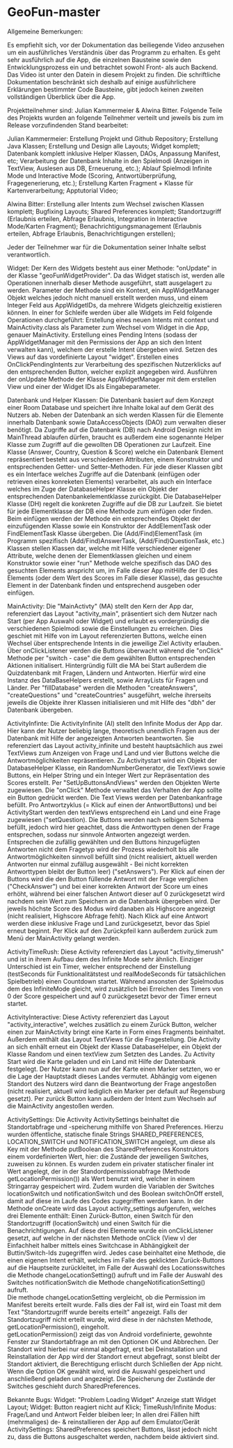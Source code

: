 # GeoFun-master

Allgemeine Bemerkungen:

Es empfiehlt sich, vor der Dokumentation das beiliegende Video anzusehen um ein ausführliches Verständnis über das Programm
zu erhalten. Es geht sehr ausführlich auf die App, die einzelnen Bausteine sowie den Entwicklungsprozess ein und betrachtet sowohl Front- als auch Backend.
Das Video ist unter den Datein in diesem Projekt zu finden.
Die schriftliche Dokumentation beschränkt sich deshalb auf einige ausführlichere Erklärungen bestimmter Code Bausteine, gibt jedoch keinen zweiten vollständigen Überblick über die App.

Projektteilnehmer sind: Julian Kammermeier & Alwina Bitter. Folgende Teile des Projekts wurden an folgende Teilnehmer verteilt und jeweils bis zum im Release vorzufindenden Stand  bearbeitet:

Julian Kammermeier: Erstellung Projekt und Github Repository; Erstellung Java Klassen; Erstellung und Design alle Layouts; Widget komplett; Datenbank komplett inklusive Helper Klassen, DAOs, Anpassung Manifest, etc; Verarbeitung der Datenbank Inhalte in den Spielmodi (Anzeigen in TextView, Auslesen aus DB, Erneuerung, etc.); Ablauf Spielmodi Infinite Mode und Interactive Mode (Scoring, Antwortüberprüfung, Fragegenerierung, etc.); Erstellung Karten Fragment + Klasse für Kartenverarbeitung; Apptutorial Video;

Alwina Bitter: Erstellung aller Intents zum Wechsel zwischen Klassen komplett; Bugfixing Layouts; Shared Preferences komplett; Standortzugriff (Erlaubnis erteilen, Abfrage Erlaubnis, Integration in Interactive Mode/Karten Fragment); Benachrichtigungsmanagement (Erlaubnis erteilen, Abfrage Erlaubnis, Benachrichtigungen erstellen);

Jeder der Teilnehmer war für die Dokumentation seiner Inhalte selbst verantwortlich.

Widget:
Der Kern des Widgets besteht aus einer Methode: "onUpdate" in der Klasse "geoFunWidgetProvider". Da das Widget statisch ist, werden alle Operationen innerhalb dieser Methode ausgeführt, statt ausgelagert zu werden.
Parameter der Methode sind ein Kontext, ein AppWidgetManager Objekt welches jedoch nicht manuell erstellt werden muss, und einem Integer Feld aus AppWidgetIDs, da mehrere Widgets gleichzeitig existieren können.
In einer for Schleife werden über alle Widgets im Feld folgende Operationen durchgeführt:
Erstellung eines neuen Intents mit context und MainActivity.class als Parameter zum Wechsel vom Widget in die App, genauer MainActivity.
Erstellung eines Pending Intens (sodass der AppWidgetManager mit den Permissions der App an sich den Intent verwalten kann), welchem der erstelle Intent übergeben wird.
Setzen des Views auf das vordefinierte Layout "widget".
Erstellen eines OnClickPendingIntents zur Verarbeitung des spezifischen Nutzerklicks auf den entsprechenden Button, welcher explizit angegeben wird.
Ausführen der onUpdate Methode der Klasse AppWidgetManager mit dem erstellen View und einer der Widget IDs als Eingabeparameter.


Datenbank und Helper Klassen:
Die Datenbank basiert auf dem Konzept einer Room Database und speichert ihre Inhalte lokal auf dem Gerät des Nutzers ab.
Neben der Datenbank an sich werden Klassen für die Elemente innerhalb Datenbank sowie DataAccessObjects (DAO) zum verwalten dieser benötigt. Da Zugriffe auf die Datenbank (DB) nach Android Design nicht im MainThread ablaufen dürfen, braucht es außerdem eine sogenannte Helper Klasse zum Zugriff auf die gewollten DB Operationen zur Laufzeit.
Eine Klasse (Answer, Country, Question & Score) welche ein Datenbank Element repräsentiert besteht aus verschiedenen Attributen, einem Konstruktor und entsprechenden Getter- und Setter-Methoden. Für jede dieser Klassen gibt es ein Interface welches Zugriffe auf die Datenbank (einfügen oder retrieven eines konreketen Elements) verarbeitet, als auch ein Interface welches im Zuge der DatabaseHelper Klasse ein Objekt der entsprechenden Datenbankelementklasse zurückgibt.
Die DatabaseHelper Klasse (DH) regelt die konkreten Zugriffe auf die DB zur Laufzeit. Sie bietet für jede Elementklasse der DB eine Methode zum einfügen oder finden.
Beim einfügen werden der Methode ein entsprechendes Objekt der einzufügenden Klasse sowie ein Konstruktor der AddElementTask oder FindElementTask Klasse übergeben. Die (Add/Find)ElementTask (im Programm spezifisch (Add/Find)AnswerTask, (Add/Find)QuestionTask, etc.) Klassen stellen Klassen dar, welche mit Hilfe verschiedener eigener Attribute, welche denen der Elementklassen gleichen und einem Konstruktor sowie einer "run" Methode welche spezifisch das DAO des gesuchten Elements anspricht um, im Falle dieser App mitHilfe der ID des Elements (oder dem Wert des Scores im Falle dieser Klasse), das gesuchte Element in der Datenbank finden und entsprechend ausgeben oder einfügen.

MainActivity:
Die "MainActivty" (MA) stellt den Kern der App dar, referenziert das Layout "activity_main", präsentiert sich dem Nutzer nach Start (per App Auswahl oder Widget) und erlaubt es vordergründig die verschiedenen Spielmodi sowie die Einstellungen zu erreichen. Dies geschiet mit Hilfe von im Layout referenzierten Buttons, welche einen Wechsel über entsprechende Intents in die jeweilige Ziel Activity erlauben. Über onClickListener werden die Buttons überwacht während die "onClick" Methode per "switch - case" die dem gewählten Button entsprechenden Aktionen initialisert.
Hintergründig füllt die MA bei Start außerdem die Quizdatenbank mit Fragen, Ländern und Antworten. Hierfür wird eine Instanz des DataBaseHelpers erstellt, sowie ArrayLists für Fragen und Länder. Per "fillDatabase" werden die Methoden "createAnswers", "createQuestions" und "createCountries" ausgeführt, welche ihrerseits jeweils die Objekte ihrer Klassen initialisieren und mit Hilfe des "dbh" der Datenbank übergeben.

ActivityInfinte:
Die ActivityInfinite (AI) stellt den Infinite Modus der App dar. Hier kann der Nutzer beliebig lange, theoretisch unendlich Fragen aus der Datenbank mit Hilfe der angezeigten Antworten beantworten. Sie referenziert das Layout activity_infinite und besteht hauptsächlich aus zwei TextViews zum Anzeigen von Frage und Land und vier Buttons welche die Antwortmöglichkeiten repräsentieren.
Zu Activitystart wird ein Objekt der DatabaseHelper Klasse, ein RandomNumberGenerator, die TextViews sowie Buttons, ein Helper String und ein Integer Wert zur Repräsentation des Scores erstellt.
Per "SetUpButtonsAndViews" werden den Objekten Werte zugewiesen. Die "onClick" Methode verwaltet das Verhalten der App sollte ein Button gedrückt werden.
Die Text Views werden per Datenbankanfrage befüllt. Pro Antwortzyklus (= Klick auf einen der AntwortButtons) und bei ActivityStart werden den textViews entsprechend ein Land und eine Frage zugewiesen ("setQuestion).
Die Buttons werden nach selbigem Schema befüllt, jedoch wird hier geachtet, dass die Antworttypen denen der Frage entsprechen, sodass nur sinnvole Antworten angezeigt werden. Entsprechen die zufällig gewählten und den Buttons hinzugefügten Antworten nicht dem Fragetyp wird der Prozess wiederholt bis alle Antwortmöglichkeiten sinnvoll befüllt sind (nicht realisiert, aktuell werden Antworten nur einmal zufällug ausgewählt - Bei nicht korrekten Antworttypen bleibt der Button leer) ("setAnswers").
Per Klick auf einen der Buttons wird die den Button füllende Antwort mit der Frage verglichen ("CheckAnswer") und bei einer korrekten Antwort der Score um eines erhöht, während bei einer falschen Antwort dieser auf 0 zurückgesetzt wird nachdem sein Wert zum Speichern an die Datenbank übergeben wird. Der jeweils höchste Score des Modus wird danaben als Highscore angezeigt (nicht realisiert, Highscore Abfrage fehlt).
Nach Klick auf eine Antwort werden diese inklusive Frage und Land zurückgesetzt, bevor das Spiel erneut beginnt.
Per Klick auf den Zurückpfeil kann außerdem zurück zum Menü der MainActivity gelangt werden.

ActivityTimeRush:
Diese Activity referenziert das Layout "activity_timerush" und ist in ihrem Aufbau dem des Infinite Mode sehr ähnlich. Einziger Unterschied ist ein Timer, welcher entsprechend der Einstellung (testSeconds für Funktionalitätstest und realModeSeconds für tatsächlichen Spielbetrieb) einen Countdown startet. Während ansonsten der Spielmodus dem des InfiniteMode gleicht, wird zusätzlich bei Erreichen des Timers von 0 der Score gespeichert und auf 0 zurückgesetzt bevor der Timer erneut startet.

ActivityInteractive:
Diese Activty referenziert das Layout "activity_interactive", welches zusätlich zu einem Zurück Button, welcher einen zur MainActivity bringt eine Karte in Form eines Fragments beinhaltet. Außerdem enthält das Layout TextViews für die Fragestellung.
Die Activity an sich enhält erneut ein Objekt der Klasse DatabaseHelper, ein Objekt der Klasse Random und einen textView zum Setzten des Landes.
Zu Activity Start wird die Karte geladen und ein Land mit Hilfe der Datenbank festgelegt. Der Nutzer kann nun auf der Karte einen Marker setzten, wo er die Lage der Hauptstadt dieses Landes vermutet. Abhängig vom eigenen Standort des Nutzers wird dann die Beantwortung der Frage angestoßen (nicht realisiert, aktuell wird lediglich ein Marker per default auf Regensburg gesetzt).
Per zurück Button kann außerdem der Intent zum Wechseln auf die MainActivity angestoßen werden.

ActivitySettings:
Die Activvity ActivitySettings beinhaltet die Standortabfrage und -speicherung mithilfe von Shared Preferences. Hierzu wurden öffentliche, statische finale Strings SHARED_PREFERENCES, LOCATION_SWITCH und NOTIFICATION_SWITCH angelegt, um diese als Key mit der Methode putBoolean des SharedPreferences Konstruktors einem vordefinierten Wert, hier: die Zustände der jeweiligen Switches, zuweisen zu können. Es wurden zudem ein privater statischer finaler int Wert angelegt, der in der Standordpermissionabfrage (Methode getLocationPermission()) als Wert benutzt wird, welcher in einem Stringarray gespeichert wird. 
Zudem wurden die Variablen der Switches locationSwitch und notificationSwitch und des Boolean switchOnOff erstell, damit auf diese im Laufe des Codes zugegriffen werden kann.
In der Methode onCreate wird das Layout activity_settings aufgerufen, welches drei Elemente enthält: Einen Zurück-Button, einen Switch für den Standortzugriff (locationSwitch) und einen Switch für die Benachrichtigungen. Auf diese drei Elemente wurde ein onClickListener gesetzt, auf welche in der nächsten Methode onClick (View v) der Einfachheit halber mittels eines Switchcase in Abhängigkeit der Buttin/Switch-Ids zugegriffen wird. Jedes case beinhaltet eine Methode, die einen eigenen Intent erhält, welches im Falle des geklickten Zurück-Buttons auf die Hauptseite zurückleitet, im Falle der Auswahl des Locationsswitches die Methode changeLocationSetting() aufruft und im Falle der Auswahl des Switches notificationSwitch die Methode changeNotificationSetting() aufruft.   
Die methode changeLocationSetting vergleicht, ob die Permission im Manifest bereits erteilt wurde. Falls dies der Fall ist, wird ein Toast mit dem Text "Standortzugriff wurde bereits erteilt" angezeigt. Falls der Standortzugriff nicht erteilt wurde, wird diese in der nächsten Methode, getLocationPermission(), eingeholt.  
getLocationPermission() zeigt das von Android vordefinierte, gewohnte Fenster zur Standortabfrage an mit den Optionen OK und Abbrechen. Der Standort wird hierbei nur einmal abgefragt, erst bei Deinstallation und Reinstallation der App wird der Standort erneut abgefragt, sonst bleibt der Standort aktiviert, die Berechtigung erlischt durch Schließen der App nicht. Wenn die Option OK gewählt wird, wird die Auswahl gespeichert und anschließend geladen und angezeigt. Die Speicherung der Zustände der Switches geschieht durch SharedPreferences.  


Bekannte Bugs:
Widget: "Problem Loading Widget" Anzeige statt Widget Layout;
Widget: Button reagiert nicht auf Klick;
TimeRush/Infinite Modus: Frage/Land und Antwort Felder bleiben leer;
In allen drei Fällen hilft (mehrmaliges) de- & reinstallieren der App auf dem Emulator/Gerät
ActivitySettings: SharedPreferences speichert Buttons, lässt jedoch nicht zu, dass die Buttons ausgeschaltet werden, nachdem beide aktiviert sind. 
